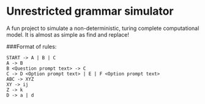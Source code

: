 # Unrestricted grammar simulator

A fun project to simulate a non-deterministic, turing complete computational model. It is almost as simple as find and replace!

###Format of rules:

    START -> A | B | C
    A -> B
    B <Question prompt text> -> C
    C -> D <Option prompt text> | E | F <Option prompt text>
    ABC -> XYZ
    XY -> ij
    Z -> k
    D -> a | d